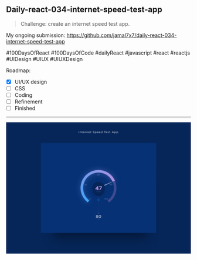 ## Daily-react-034-internet-speed-test-app

> Challenge: create an internet speed test app.

My ongoing submission: https://github.com/jamal7x7/daily-react-034-internet-speed-test-app

#100DaysOfReact #100DaysOfCode #dailyReact #javascript #react #reactjs #UIDesign #UIUX #UIUXDesign

Roadmap:

- [x] UI/UX design
- [ ] CSS
- [ ] Coding
- [ ] Refinement
- [ ] Finished

---

![Alt text](src/images/daily-react-034-internet-speed-test-app.png?raw=true "App UI")


